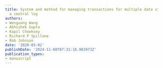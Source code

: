 ```yaml
---
title: System and method for managing transactions for multiple data store nodes without
  a central log
authors:
- Wenguang Wang
- Abhishek Gupta
- Kapil Chowksey
- Richard P Spillane
- Rob Johnson
date: '2020-03-01'
publishDate: '2024-11-08T07:31:18.903973Z'
publication_types:
- manuscript
---
```

